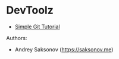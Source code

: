 # DevToolz

* [Simple Git Tutorial](https://devtoolz.github.io/git/_build/html/index.html)

Authors:

* Andrey Saksonov (https://saksonov.me)
